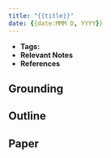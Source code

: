```yaml
---
title: "{{title}}"
date: {{date:MMM D, YYYY}}
---
```


- **Tags:**
- **Relevant Notes**
- **References**

## Grounding
## Outline
## Paper